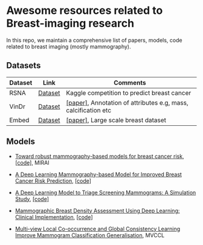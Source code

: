 # Awesome resources related to Breast-imaging research
In this repo, we maintain a comprehensive list of papers, models, code related to breast imaging (mostly mammography).


## Datasets
| Dataset    | Link                                                                                                                                            | Comments                                                                                                             |
|------------|-------------------------------------------------------------------------------------------------------------------------------------------------|----------------------------------------------------------------------------------------------------------------------|
| RSNA       | [Dataset](https://www.kaggle.com/competitions/rsna-breast-cancer-detection/data)                                                                | Kaggle competition to predict breast cancer                                                                          |
| VinDr      | [Dataset](https://vindr.ai/datasets/mammo)                                                                                                      | [[paper]](https://www.nature.com/articles/s41597-023-02100-7), Annotation of attributes e.g, mass, calcification etc |
| Embed      | [Dataset](https://registry.opendata.aws/emory-breast-imaging-dataset-embed/)                                                                    | [[paper]](https://registry.opendata.aws/emory-breast-imaging-dataset-embed/), Large scale breast dataset             |

## Models
* [Toward robust mammography-based models for breast cancer risk](https://www.science.org/doi/10.1126/scitranslmed.aba4373), [[code]](https://github.com/yala/OncoNet_Public), MIRAI
  
* [A Deep Learning Mammography-based Model for Improved Breast Cancer Risk Prediction](https://pubs.rsna.org/doi/full/10.1148/radiol.2019182716), [[code]](https://github.com/yala/OncoNet_Public)
  
* [A Deep Learning Model to Triage Screening Mammograms: A Simulation Study](https://pubs.rsna.org/doi/10.1148/radiol.2019182908), [[code]](https://github.com/yala/OncoNet_Public)
  
* [Mammographic Breast Density Assessment Using Deep Learning: Clinical Implementation](https://pubs.rsna.org/doi/10.1148/radiol.2018180694), [[code]](https://github.com/yala/OncoNet_Public)

* [Multi-view Local Co-occurrence and Global Consistency Learning Improve Mammogram Classification Generalisation](https://arxiv.org/pdf/2209.10478.pdf), MVCCL
